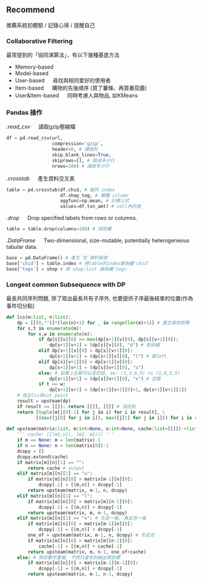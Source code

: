 ## Recommend
推薦系統初體驗 / 記錄心得 / 提醒自己


### Collaborative Filtering
最常提到的「協同演算法」，有以下幾種基底方法
+ Memory-based &emsp; 
+ Model-based &emsp; 
+ User-based &emsp; 尋找與相同愛好的使用者
+ Item-based &emsp; 購物的先後順序 (買了薯條、再買番茄醬)
+ User&Item-based &emsp; 同時考慮人與物品, 如KMeans


### Pandas 操作
*.read_csv* &emsp; 讀取gzip壓縮檔
```python
df = pd.read_csv(url, 
                 compression='gzip',
                 header=0, # 標頭列
                 skip_blank_lines=True, 
                 skiprows=[], # 跳過多少行
                 nrows=100) # 讀取多少行
```
*.crosstab* &emsp; 產生資料交叉表
```python
table = pd.crosstab(df.chid, # 縱列 index
                    df.shop_tag, # 橫欄 column
                    aggfunc=np.mean, # 計算公式
                    values=df.txn_amt) # cell內的值
```
*.drop* &emsp; Drop specified labels from rows or columns.
```python
table = table.drop(columns=100) # 排除欄
```
*.DataFrame* &emsp; Two-dimensional, size-mutable, potentially heterogeneous tabular data.
```python
base = pd.DataFrame() # 產生 空 資料框架
base['chid'] = table.index # 將table的index建為欄'chid'
base['tags'] = shop # 將 shop:list 建為欄'tags'
```

### Longest common Subsequence with DP
最長共同序列問題, 除了取出最長共有子序外, 也要提供子序最後結束的位置(作為事件切分點)
```python
def lcs(m:list, n:list):
    dp = [[(0,"")]*(len(n)+1) for _ in range(len(m)+1)] # 產生保存矩陣
    for s,t in enumerate(m):
        for v,w in enumerate(n):
            if dp[s][v][0] >= max(dp[s+1][v][0], dp[s][v+1][0]):
                dp[s+1][v+1] = (dp[s][v][0], "d") # 取斜線
            elif dp[s+1][v][0] > dp[s][v+1][0]:
                dp[s+1][v+1] = (dp[s+1][v][0], "l") # 取left
            elif dp[s][v+1][0] > dp[s+1][v][0]:
                dp[s+1][v+1] = (dp[s][v+1][0], "u")
            else: # 如果上左都可以走的話, ex: (1,3,6,5) vs (1,6,3,5)
                dp[s+1][v+1] = (dp[s][v+1][0], "x") # 岔路
            if t == w:
                dp[s+1][v+1] = (dp[s+1][v+1][0]+1, dp[s+1][v+1][1])
    # 取出lcs與cut point
    result = upsteam(dp)
    if result == [[]]: return [[]], [[]] # 沒找到
    return [tuple(m[j[0]-1] for j in i) for i in result], \
           [(max([j[0] for j in i]), max([j[1] for j in i])) for i in result]
           
def upsteam(matrix:list, m:int=None, n:int=None, cache:list=[[]])->list:
    ''' cache: [[(m1,n1), (m2, m2)]] '''
    if m == None: m = len(matrix)-1
    if n == None: n = len(matrix[0])-1
    dcopy = []
    dcopy.extend(cache)
    if matrix[m][n][1] == "":
        return cache # output
    elif matrix[m][n][1] == "u":
        if matrix[m][n][0] > matrix[m-1][n][0]:
            dcopy[-1] = [(m,n)] + dcopy[-1]
        return upsteam(matrix, m-1, n, dcopy)
    elif matrix[m][n][1] == "l":
        if matrix[m][n][0] > matrix[m][n-1][0]:
            dcopy[-1] = [(m,n)] + dcopy[-1]
        return upsteam(matrix, m, n-1, dcopy)
    elif matrix[m][n][1] == "x": # 先走一條, 再走另一條
        if matrix[m][n][0] > matrix[m-1][n][0]:
            dcopy[-1] = [(m,n)] + dcopy[-1]
        one_of = upsteam(matrix, m-1, n, dcopy) # 先走完
        if matrix[m][n][0] > matrix[m][n-1][0]:
            cache[-1] = [(m,n)] + cache[-1]
        return upsteam(matrix, m, n-1, one_of+cache)
    else: # 除非數字重複, 不然只會在斜線出現目標
        if matrix[m][n][0] > matrix[m-1][n-1][0]:
            dcopy[-1] = [(m,n)] + dcopy[-1]
        return upsteam(matrix, m-1, n-1, dcopy)
```


